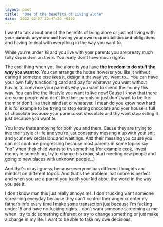 ```yaml
---
layout: post
title:  "One of the benefits of Living Alone"
date:  2022-02-07 22:47:29 +0300
---
```



I want to talk about one of the benefits of living alone or just not living with your parents anymore and having your own responsibilities and obligations and having to deal with everything in the way you want to.  

While you're under 18 and you live with your parents you are preaty much fully dependent on them. You really don't have much rights.  

The cool thing when you live alone is you have __the freedom to do stuff the way you want to__. You can arrange the house however you like it without caring if someone else likes it, design it the way you want to... You can have your own fully functioning card and pay for whatever you want without having to convince your parents why you want to spend the money this way. You can live the lifestyle you want to live now! Cause I know that there are some people who don't like their parents or just don't want to be like them or don't like their mindset or whatever. I mean do you know how hard it is for example to be trying to stop eating chocolate and your house is full of chocolate because your parents eat chocolate and thy wont stop eating it just because you want to.  

You know thats annoying for both you and them. Cause they are trying to live their style of life and you're just constantly messing it up with your shit and your new decissions and wantings. And their messing you cause you can not continue progressing because most parents in some topics say "no" when their child wants to try something (for example cook, invest money in something, try to change his room, start meeting new people and going to new places with unknown people...)  

And that's okay i guess, because everyone has different thoughts and mindset on different topics. And that's the problem that noone is perfect and when you are a parent you teach your kid about the world in the way you see it.  

I don't know man this just really annoys me. I don't fucking want someone screaming everyday because they can't control their anger or enter my father's info every time I make some transaction just because I'm fucking under 18 and have no fucking rights. I don't want someone screeming at me when I try to do something different or try to change something or just make a change in my life. I want to be able to take my own decisions.
